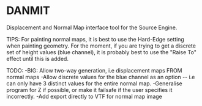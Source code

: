 # DANMIT
Displacement and Normal Map interface tool for the Source Engine.


TIPS:
For painting normal maps, it is best to use the Hard-Edge setting when painting geometry.
For the moment, if you are trying to get a discrete set of height values (blue channel),
it is probably best to use the "Raise To" effect until this is added.

TODO:
-BIG: Allow two-way generation, i.e displacement maps FROM normal maps
-Allow discrete values for the blue channel as an option -- i.e can only have 3 distinct values for the entire normal map.
-Generalise program for Z if possible, or make it failsafe if the user specifies it incorrectly.
-Add export directly to VTF for normal map image
